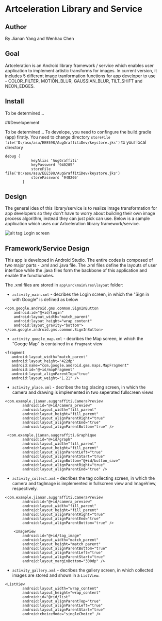 # Artceleration Library and Service

## Author
By Jianan Yang and Wenhao Chen

## Goal
Artceleration is an Android library framework / service which enables user application to implement artistic transforms for images. In current version, it includes 5 different image tranformation functions for app developer to use - COLOR_FILTER, MOTION_BLUR, GAUSSIAN_BLUR, TILT_SHIFT and NEON_EDGES.

## Install
To be determined...

##Developement

To be determined...
To develope, you need to confingure the build.gradle (app) firstly. You need to change directory ```storeFile file('D:/asu/asu/EEE598/AugGraffitiDev/keystore.jks')``` to your local directory
```
debug {
            keyAlias 'AugGraffiti'
            keyPassword '940205'
            storeFile file('D:/asu/asu/EEE598/AugGraffitiDev/keystore.jks')
            storePassword '940205'
        }
```
## Design
The general idea of this library/service is to realize image transformation for app developers so they don't have to worry about building their own image process algorithm, instead they can just pick can use. Below is a sample application which uses our Artceleration library framework/service.

![alt tag](https://cloud.githubusercontent.com/assets/21367763/18692829/e482ac4c-7f51-11e6-8ffd-627f12f5cba6.JPG) Login screen

## Framework/Service Design
This app is developed in Android Studio. The entire codes is composed of two major parts - .xml and .java file. The .xml files define the layouts of user interface while the .java files form the backbone of this application and enable the functionalies.

The .xml files are stored in ```app\src\main\res\layout``` folder:

- ```activity_main.xml``` - decribes the Login screen, in which the "Sign in with Google" is defined as below
```
<com.google.android.gms.common.SignInButton
    android:id="@+id/login"
    android:layout_width="match_parent"
    android:layout_height="wrap_content"
    android:layout_gravity="bottom">
</com.google.android.gms.common.SignInButton>

```

- ```activity_google_map.xml``` - decribes the Map screen, in which the "Googe Map" is contained in a ```fragment``` view
```
<fragment
   android:layout_width="match_parent"
   android:layout_height="422dp"
   android:name="com.google.android.gms.maps.MapFragment"
   android:id="@+id/mapFragment"
   android:layout_alignParentTop="true"
   android:layout_weight="1.21" />
```

- ```activity_place.xml``` - decribes the tag placing screen, in which the camera and drawing is implemented in two seperated fullscreen views

```
<com.example.jianan.auggraffiti.CameraPreview
        android:id="@+id/camera_preview"
        android:layout_width="fill_parent"
        android:layout_height="fill_parent"
        android:layout_alignParentRight="true"
        android:layout_alignParentEnd="true"
        android:layout_alignParentBottom="true" />
```
```
 <com.example.jianan.auggraffiti.Graphique
        android:id="@+id/graph"
        android:layout_width="fill_parent"
        android:layout_height="fill_parent"
        android:layout_alignParentLeft="true"
        android:layout_alignParentStart="true"
        android:layout_alignBottom="@+id/button_save"
        android:layout_alignParentRight="true"
        android:layout_alignParentEnd="true" />
```

- ```activity_collect.xml``` - decribes the tag collecting screen, in which the camera and tagImage is implemented in fullscreen view and ImageView, respectively.

```
<com.example.jianan.auggraffiti.CameraPreview
        android:id="@+id/camera_preview"
        android:layout_width="fill_parent"
        android:layout_height="fill_parent"
        android:layout_alignParentRight="true"
        android:layout_alignParentEnd="true"
        android:layout_alignParentBottom="true" />

    <ImageView
        android:id="@+id/tag_image"
        android:layout_width="match_parent"
        android:layout_height="match_parent"
        android:layout_alignParentBottom="true"
        android:layout_alignParentLeft="true"
        android:layout_alignParentStart="true"
        android:layout_marginBottom="300dp" />
```

- ```activity_gallery.xml``` - decribes the gallery screen, in which collected images are stored and shown in a ```ListView```.

```
<ListView
        android:layout_width="wrap_content"
        android:layout_height="wrap_content"
        android:id="@+id/list"
        android:layout_alignParentTop="true"
        android:layout_alignParentLeft="true"
        android:layout_alignParentStart="true"
        android:choiceMode="singleChoice" />
```
